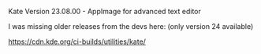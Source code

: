 Kate Version 23.08.00 - AppImage for advanced text editor 

I was missing older releases from the devs here: (only version 24 available)

https://cdn.kde.org/ci-builds/utilities/kate/
